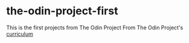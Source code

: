 # the-odin-project-first

This is the first projects from The Odin Project 
From The Odin Project's [curriculum](http://www.theodinproject.com/web-development-101/html-css)